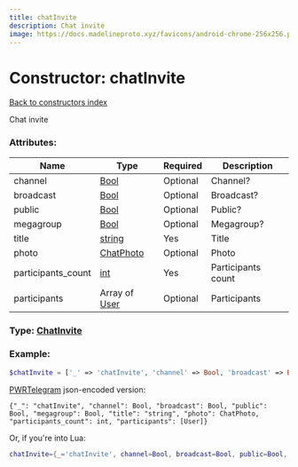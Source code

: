 ```yaml
---
title: chatInvite
description: Chat invite
image: https://docs.madelineproto.xyz/favicons/android-chrome-256x256.png
---
```

# Constructor: chatInvite  
[Back to constructors index](index.md)



Chat invite

### Attributes:

| Name     |    Type       | Required | Description |
|----------|---------------|----------|-------------|
|channel|[Bool](../types/Bool.md) | Optional|Channel?|
|broadcast|[Bool](../types/Bool.md) | Optional|Broadcast?|
|public|[Bool](../types/Bool.md) | Optional|Public?|
|megagroup|[Bool](../types/Bool.md) | Optional|Megagroup?|
|title|[string](../types/string.md) | Yes|Title|
|photo|[ChatPhoto](../types/ChatPhoto.md) | Optional|Photo|
|participants\_count|[int](../types/int.md) | Yes|Participants count|
|participants|Array of [User](../types/User.md) | Optional|Participants|



### Type: [ChatInvite](../types/ChatInvite.md)


### Example:

```php
$chatInvite = ['_' => 'chatInvite', 'channel' => Bool, 'broadcast' => Bool, 'public' => Bool, 'megagroup' => Bool, 'title' => 'string', 'photo' => ChatPhoto, 'participants_count' => int, 'participants' => [User, User]];
```  

[PWRTelegram](https://pwrtelegram.xyz) json-encoded version:

```
{"_": "chatInvite", "channel": Bool, "broadcast": Bool, "public": Bool, "megagroup": Bool, "title": "string", "photo": ChatPhoto, "participants_count": int, "participants": [User]}
```


Or, if you're into Lua:

```lua
chatInvite={_='chatInvite', channel=Bool, broadcast=Bool, public=Bool, megagroup=Bool, title='string', photo=ChatPhoto, participants_count=int, participants={User}}

```


